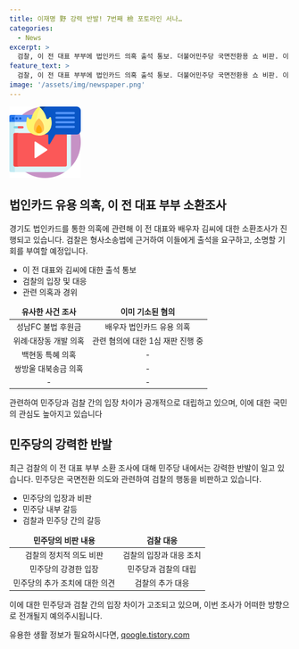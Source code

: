 ```yaml
---
title: 이재명 野 강력 반발! 7번째 檢 포토라인 서나…
categories:
  - News
excerpt: >
  검찰, 이 전 대표 부부에 법인카드 의혹 출석 통보. 더불어민주당 국면전환용 쇼 비판. 이 전 대표, 공범 기소시 형사재판 5건. 검찰, 소환조사 후 기소 여부 결정. 이 전 대표, 7번째 소환. 김씨 공직선거법 위반혐의로 1심 재판 중. 더불어민주당, 검찰의 결정 비판. 민주당 검찰독재정치탄압대책위 윤 대통령과 검찰의 위기탈출 비겁이라 비판.
feature_text: >
  검찰, 이 전 대표 부부에 법인카드 의혹 출석 통보. 더불어민주당 국면전환용 쇼 비판. 이 전 대표, 공범 기소시 형사재판 5건. 검찰, 소환조사 후 기소 여부 결정. 이 전 대표, 7번째 소환. 김씨 공직선거법 위반혐의로 1심 재판 중. 더불어민주당, 검찰의 결정 비판. 민주당 검찰독재정치탄압대책위 윤 대통령과 검찰의 위기탈출 비겁이라 비판.
image: '/assets/img/newspaper.png'
---
```


<p><img src="/assets/img/news.png" alt="rentncar 속보" /></p>

<h2 data-ke-size="size26">법인카드 유용 의혹, 이 전 대표 부부 소환조사</h2>

<p data-ke-size="size16">경기도 법인카드를 통한 의혹에 관련해 이 전 대표와 배우자 김씨에 대한 소환조사가 진행되고 있습니다. 검찰은 형사소송법에 근거하여 이들에게 출석을 요구하고, 소명할 기회를 부여할 예정입니다.</p>

<ul>
<li>이 전 대표와 김씨에 대한 출석 통보</li>
<li>검찰의 입장 및 대응</li>
<li>관련 의혹과 경위</li>
</ul>

<table>
<thead>
<tr>
<td style="text-align: center; height: 17px;"><b>유사한 사건 조사</b></td>
<td style="text-align: center; height: 17px;"><b>이미 기소된 혐의</b></td>
</tr>
</thead>
<tbody>
<tr>
<td style="text-align: center; height: 17px;">성남FC 불법 후원금</td>
<td style="text-align: center; height: 17px;">배우자 법인카드 유용 의혹</td>
</tr>
<tr>
<td style="text-align: center; height: 17px;">위례·대장동 개발 의혹</td>
<td style="text-align: center; height: 17px;">관련 혐의에 대한 1심 재판 진행 중</td>
</tr>
<tr>
<td style="text-align: center; height: 17px;">백현동 특혜 의혹</td>
<td style="text-align: center; height: 17px;">-</td>
</tr>
<tr>
<td style="text-align: center; height: 17px;">쌍방울 대북송금 의혹</td>
<td style="text-align: center; height: 17px;">-</td>
</tr>
<tr>
<td style="text-align: center; height: 17px;">-</td>
<td style="text-align: center; height: 17px;">-</td>
</tr>
</tbody>
</table>

<p data-ke-size="size16">관련하여 민주당과 검찰 간의 입장 차이가 공개적으로 대립하고 있으며, 이에 대한 국민의 관심도 높아지고 있습니다</p>

<h2 data-ke-size="size26">민주당의 강력한 반발</h2>

<p data-ke-size="size16">최근 검찰의 이 전 대표 부부 소환 조사에 대해 민주당 내에서는 강력한 반발이 일고 있습니다. 민주당은 국면전환 의도와 관련하여 검찰의 행동을 비판하고 있습니다.</p>

<ul>
<li>민주당의 입장과 비판</li>
<li>민주당 내부 갈등</li>
<li>검찰과 민주당 간의 갈등</li>
</ul>

<table>
<thead>
<tr>
<td style="text-align: center; height: 17px;"><b>민주당의 비판 내용</b></td>
<td style="text-align: center; height: 17px;"><b>검찰 대응</b></td>
</tr>
</thead>
<tbody>
<tr>
<td style="text-align: center; height: 17px;">검찰의 정치적 의도 비판</td>
<td style="text-align: center; height: 17px;">검찰의 입장과 대응 조치</td>
</tr>
<tr>
<td style="text-align: center; height: 17px;">민주당의 강경한 입장</td>
<td style="text-align: center; height: 17px;">민주당과 검찰의 대립</td>
</tr>
<tr>
<td style="text-align: center; height: 17px;">민주당의 추가 조치에 대한 의견</td>
<td style="text-align: center; height: 17px;">검찰의 추가 대응</td>
</tr>
</tbody>
</table>

<p data-ke-size="size16">이에 대한 민주당과 검찰 간의 입장 차이가 고조되고 있으며, 이번 조사가 어떠한 방향으로 전개될지 예의주시됩니다.</p>
유용한 생활 정보가 필요하시다면, <a href="https://qoogle.tistory.com" rel="dofollow">qoogle.tistory.com</a>


